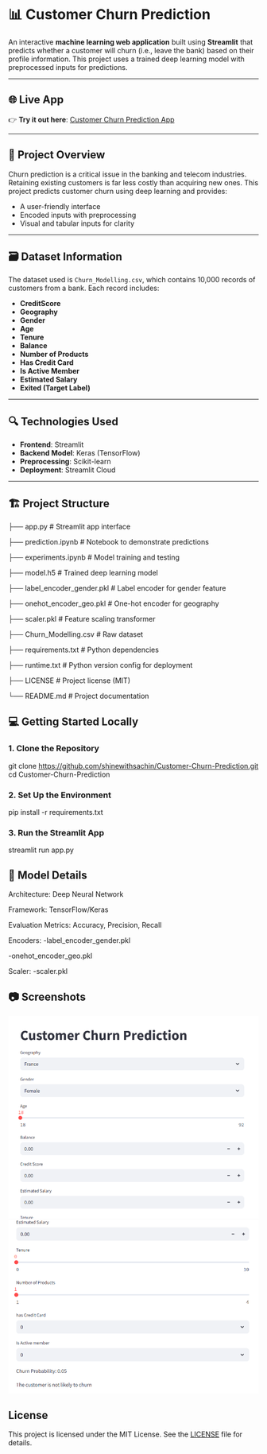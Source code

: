 # 📊 Customer Churn Prediction

An interactive **machine learning web application** built using **Streamlit** that predicts whether a customer will churn (i.e., leave the bank) based on their profile information. This project uses a trained deep learning model with preprocessed inputs for predictions.

---

## 🌐 Live App

👉 **Try it out here**: [Customer Churn Prediction App](https://customer-churn-prediction-l3wrh79uua4aswjraestse.streamlit.app/)

---

## 🧠 Project Overview

Churn prediction is a critical issue in the banking and telecom industries. Retaining existing customers is far less costly than acquiring new ones. This project predicts customer churn using deep learning and provides:

- A user-friendly interface
- Encoded inputs with preprocessing
- Visual and tabular inputs for clarity

---

## 🗃 Dataset Information

The dataset used is `Churn_Modelling.csv`, which contains 10,000 records of customers from a bank. Each record includes:

- **CreditScore**
- **Geography**
- **Gender**
- **Age**
- **Tenure**
- **Balance**
- **Number of Products**
- **Has Credit Card**
- **Is Active Member**
- **Estimated Salary**
- **Exited (Target Label)**

---

## 🔍 Technologies Used

- **Frontend**: Streamlit
- **Backend Model**: Keras (TensorFlow)
- **Preprocessing**: Scikit-learn
- **Deployment**: Streamlit Cloud

---

## 🏗 Project Structure

├── app.py # Streamlit app interface

├── prediction.ipynb # Notebook to demonstrate predictions

├── experiments.ipynb # Model training and testing

├── model.h5 # Trained deep learning model

├── label_encoder_gender.pkl # Label encoder for gender feature

├── onehot_encoder_geo.pkl # One-hot encoder for geography

├── scaler.pkl # Feature scaling transformer

├── Churn_Modelling.csv # Raw dataset

├── requirements.txt # Python dependencies

├── runtime.txt # Python version config for deployment

├── LICENSE # Project license (MIT)

└── README.md # Project documentation

## 💻 Getting Started Locally

### 1. Clone the Repository


git clone https://github.com/shinewithsachin/Customer-Churn-Prediction.git
cd Customer-Churn-Prediction

### 2. Set Up the Environment
pip install -r requirements.txt

### 3. Run the Streamlit App
streamlit run app.py

## 🧪 Model Details

Architecture: Deep Neural Network

Framework: TensorFlow/Keras

Evaluation Metrics: Accuracy, Precision, Recall

Encoders:
-label_encoder_gender.pkl

-onehot_encoder_geo.pkl

Scaler:
-scaler.pkl

## 📷 Screenshots
![Input-Output](https://github.com/shinewithsachin/Customer-Churn-Prediction/blob/main/Screenshot%202025-05-15%20164536.png)
![Input-Output](https://github.com/shinewithsachin/Customer-Churn-Prediction/blob/main/Screenshot%202025-05-15%20164555.png)


## License
This project is licensed under the MIT License. See the [LICENSE](LICENSE) file for details.


